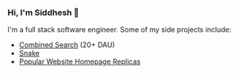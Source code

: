### Hi, I'm Siddhesh 👋

I'm a full stack software engineer. Some of my side projects include:
- [Combined Search](https://combinedsearch.io) (20+ DAU)
- [Snake](https://teal-croquembouche-4b3687.netlify.app/)
- [Popular Website Homepage Replicas](https://github.com/siddheshranade/static-webpages?tab=readme-ov-file#static-webpages)
